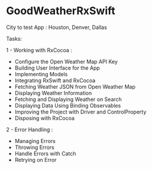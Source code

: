 # GoodWeatherRxSwift

City to test App : Houston, Denver, Dallas

Tasks: 

1 - Working with RxCocoa : 

-  Configure the Open Weather Map
API Key
-  Building User Interface for the App
-  Implementing Models
- Integrating RxSwift and RxCocoa
-  Fetching Weather JSON from Open Weather Map
-  Displaying Weather Information
-  Fetching and Displaying Weather on Search
-  Displaying Data Using Binding Observables
-  Improving the Project with Driver and ControlProperty
-  Disposing with RxCocoa

2 - Error Handling : 

-  Managing Errors
-  Throwing Errors
-  Handle Errors with Catch
-  Retrying on Error

